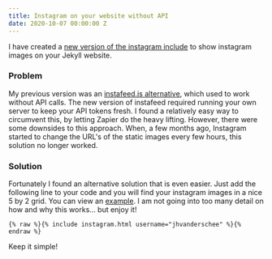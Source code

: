 ```yaml
---
title: Instagram on your website without API
date: 2020-10-07 00:00:00 Z
---
```


I have created a [new version of the instagram include](/without-plugin/instagram) to show instagram images on your Jekyll website.

### Problem

My previous version was an [instafeed.js alternative](/blog/instafeed-js-alternative-for-instagram/), which used to work without API calls. The new version of instafeed required running your own server to keep your API tokens fresh. I found a  relatively easy way to circumvent this, by letting Zapier do the heavy lifting. However, there were some downsides to this approach. When, a few months ago, Instagram started to change the URL's of the static images every few hours, this solution no longer worked.

### Solution

Fortunately I found an alternative solution that is even easier. Just add the following line to your code and you will find your instagram images in a nice 5 by 2 grid. You can view an [example](/without-plugin/instagram). I am not going into too many detail on how and why this works... but enjoy it!

```
{% raw %}{% include instagram.html username="jhvanderschee" %}{% endraw %}
```

Keep it simple!